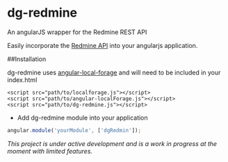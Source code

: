 # dg-redmine
An angularJS wrapper for the Redmine REST API

Easily incorporate the [Redmine API](http://www.redmine.org/projects/redmine/wiki/Rest_api) into your angularjs application.

##Installation  

dg-redmine uses [angular-local-forage](https://github.com/ocombe/angular-localForage) and will need to be included in your index.html 

```
<script src="path/to/localforage.js"></script>
<script src="path/to/angular-localForage.js"></script>
<script src="path/to/dg-redmine.js"></script>
```  
  
* Add dg-redmine module into your application

```javascript
angular.module('yourModule', ['dgRedmin']);
```

  
  
_This project is under active development and is a work in progress at the moment with limited features._

